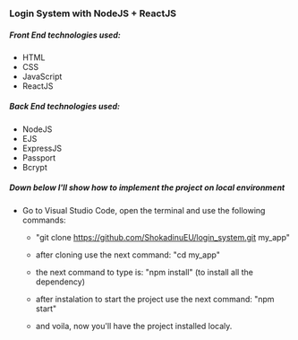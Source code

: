 ### Login System with NodeJS + ReactJS

##### Front End technologies used:

  - HTML
  - CSS
  - JavaScript
  - ReactJS

##### Back End technologies used:

  - NodeJS
  - EJS
  - ExpressJS
  - Passport
  - Bcrypt

##### Down below I'll show how to implement the project on local environment

+ Go to Visual Studio Code, open the terminal and use the following commands:

  - "git clone https://github.com/ShokadinuEU/login_system.git my_app"

  - after cloning use the next command: "cd my_app"

  - the next command to type is: "npm install" (to install all the dependency)

  - after instalation to start the project use the next command: "npm start" 

  - and voila, now you'll have the project installed localy.